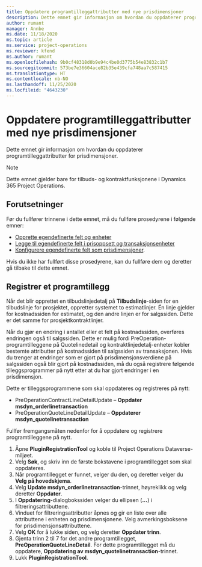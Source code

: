 ```yaml
---
title: Oppdatere programtilleggattributter med nye prisdimensjoner
description: Dette emnet gir informasjon om hvordan du oppdaterer programtilleggattributter for prisdimensjoner.
author: rumant
manager: Annbe
ms.date: 11/18/2020
ms.topic: article
ms.service: project-operations
ms.reviewer: kfend
ms.author: rumant
ms.openlocfilehash: 9b0cf48318d0b9e94c4be0d3775b54e83832c1b7
ms.sourcegitcommit: 573be7e36604ace82b35e439cfa748aa7c587415
ms.translationtype: HT
ms.contentlocale: nb-NO
ms.lasthandoff: 11/25/2020
ms.locfileid: "4643230"
---
```

# <a name="update-plug-in-attributes-with-new-pricing-dimensions"></a>Oppdatere programtilleggattributter med nye prisdimensjoner

Dette emnet gir informasjon om hvordan du oppdaterer programtilleggattributter for prisdimensjoner.

> [!NOTE]
> Dette emnet gjelder bare for tilbuds- og kontraktfunksjonene i Dynamics 365 Project Operations.

## <a name="prerequisites"></a>Forutsetninger
Før du fullfører trinnene i dette emnet, må du fullføre prosedyrene i følgende emner:

  - [Opprette egendefinerte felt og enheter](create-custom-fields-entities-pricing-dimensions.md) 
  - [Legge til egendefinerte felt i prisoppsett og transaksjonsenheter ](add-custom-fields-price-setup-transactional-entities.md)
  - [Konfigurere egendefinerte felt som prisdimensjoner](set-up-custom-fields-pricing-dimensions.md). 
  
Hvis du ikke har fullført disse prosedyrene, kan du fullføre dem og deretter gå tilbake til dette emnet.

## <a name="register-a-plug-in"></a>Registrer et programtillegg
Når det blir opprettet en tilbudslinjedetalj på **Tilbudslinje**-siden for en tilbudslinje for prosjektet, oppretter systemet to estimatlinjer. Én linje gjelder for kostnadssiden for estimatet, og den andre linjen er for salgssiden. Dette er det samme for prosjektkontraktlinjer.

Når du gjør en endring i antallet eller et felt på kostnadssiden, overføres endringen også til salgssiden. Dette er mulig fordi PreOperation-programtilleggene på Quotelinedetail og kontraktlinjedetalj-enheter kobler bestemte attributter på kostnadssiden til salgssiden av transaksjonen. Hvis du trenger at endringer som er gjort på prisdimensjonsverdiene på salgssiden også blir gjort på kostnadssiden, må du også registrere følgende tilleggsprogrammer på nytt etter at du har gjort endringer i en prisdimensjon.

Dette er tilleggsprogrammene som skal oppdateres og registreres på nytt:

- PreOperationContractLineDetailUpdate – **Oppdater msdyn_orderlinetransaction**
- PreOperationQuoteLineDetailUpdate – **Oppdaterer msdyn_quotelinetransaction**

Fullfør fremgangsmåten nedenfor for å oppdatere og registrere programtilleggene på nytt.

1. Åpne **PluginRegistrationTool** og koble til Project Operations Dataverse-miljøet.
2. Velg **Søk**, og skriv inn de første bokstavene i programtillegget som skal oppdateres.
3. Når programtillegget er funnet, velger du den, og deretter velger du **Velg på hovedskjema**.
4. Velg **Update msdyn_orderlinetransaction**-trinnet, høyreklikk og velg deretter **Oppdater**.
5. I **Oppdatering**-dialogbokssiden velger du ellipsen (**...**) i filtreringsattributtene.
6. Vinduet for filtreringsattributter åpnes og gir en liste over alle attributtene i enheten og prisdimensjonene. Velg avmerkingsboksene for prisdimensjonsattributtene.
7. Velg **OK** for å lukke siden, og velg deretter **Oppdater trinn**.
8. Gjenta trinn 2 til 7 for det andre programtillegget, **PreOperationQuoteLineDetail**. For dette programtillegget må du oppdatere, **Oppdatering av msdyn_quotelinetransaction**-trinnet.
9. Lukk **PluginRegistrationTool**.

